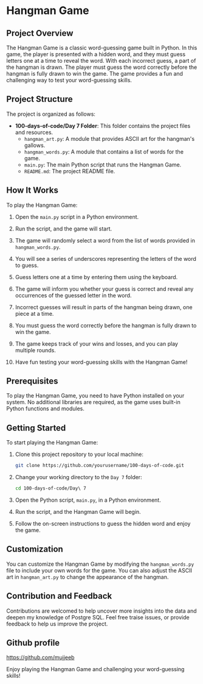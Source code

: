 # Hangman Game

## Project Overview

The Hangman Game is a classic word-guessing game built in Python. In this game, the player is presented with a hidden word, and they must guess letters one at a time to reveal the word. With each incorrect guess, a part of the hangman is drawn. The player must guess the word correctly before the hangman is fully drawn to win the game. The game provides a fun and challenging way to test your word-guessing skills.

## Project Structure

The project is organized as follows:

- **100-days-of-code/Day 7 Folder**: This folder contains the project files and resources.
  - `hangman_art.py`: A module that provides ASCII art for the hangman's gallows.
  - `hangman_words.py`: A module that contains a list of words for the game.
  - `main.py`: The main Python script that runs the Hangman Game.
  - `README.md`: The project README file.

## How It Works

To play the Hangman Game:

1. Open the `main.py` script in a Python environment.

2. Run the script, and the game will start.

3. The game will randomly select a word from the list of words provided in `hangman_words.py`.

4. You will see a series of underscores representing the letters of the word to guess.

5. Guess letters one at a time by entering them using the keyboard.

6. The game will inform you whether your guess is correct and reveal any occurrences of the guessed letter in the word.

7. Incorrect guesses will result in parts of the hangman being drawn, one piece at a time.

8. You must guess the word correctly before the hangman is fully drawn to win the game.

9. The game keeps track of your wins and losses, and you can play multiple rounds.

10. Have fun testing your word-guessing skills with the Hangman Game!

## Prerequisites

To play the Hangman Game, you need to have Python installed on your system. No additional libraries are required, as the game uses built-in Python functions and modules.

## Getting Started

To start playing the Hangman Game:

1. Clone this project repository to your local machine:

   ```bash
   git clone https://github.com/yourusername/100-days-of-code.git
   ```

2. Change your working directory to the `Day 7` folder:

   ```bash
   cd 100-days-of-code/Day\ 7
   ```

3. Open the Python script, `main.py`, in a Python environment.

4. Run the script, and the Hangman Game will begin.

5. Follow the on-screen instructions to guess the hidden word and enjoy the game.

## Customization

You can customize the Hangman Game by modifying the `hangman_words.py` file to include your own words for the game. You can also adjust the ASCII art in `hangman_art.py` to change the appearance of the hangman.


## Contribution and Feedback

Contributions are welcomed to help uncover more insights into the data and deepen my knowledge of Postgre SQL. Feel free traise issues, or provide feedback to help us improve the project.


## Github profile
https://github.com/mujjeeb

Enjoy playing the Hangman Game and challenging your word-guessing skills!
